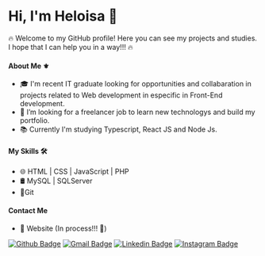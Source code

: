 # Hi, I'm Heloisa 👋

🔥 Welcome to my GitHub profile! Here you can see my projects and studies. I hope that I can help you in a way!!! 🔥

#### About Me ⚜️
- 🎓 I'm recent IT graduate looking for opportunities and collabaration in projects related to Web development in especific in Front-End development.<br>
- 🚀 I’m looking for a freelancer job to learn new technologys and build my portfolio.<br>
- 📚 Currently I'm studying Typescript, React JS and Node Js.<br>

#### My Skills 🛠️
- 🌐 HTML | CSS | JavaScript  | PHP<br>
- 🛢️ MySQL | SQLServer<br>
- 🔧Git<br>

#### Contact Me
- 🔗 Website (In process!!! 🤫)<br>

[![Github Badge](https://img.shields.io/badge/-Github-000?style=flat-square&logo=Github&logoColor=white&link=https://github.com/helolah)](https://github.com/helolah)
[![Gmail Badge](https://img.shields.io/badge/-Gmail-c14438?style=flat-square&labelColor=c14438&logo=gmail&logoColor=white&link=mailto:jauheloisa@gmail.com)](mailto:jauheloisa@gmail.com)
[![Linkedin Badge](https://img.shields.io/badge/-LinkedIn-blue?style=flat-square&logo=Linkedin&logoColor=white&link=https://www.linkedin.com/in/heloisafernanda2/)](https://www.linkedin.com/in/heloisafernanda2/)
[![Instagram Badge](https://img.shields.io/badge/-Instagram-993399?style=flat-square&labelColor=993399&logo=instagram&logoColor=white&link=https://www.instagram.com/helolah/)](https://www.instagram.com/helolah/)

